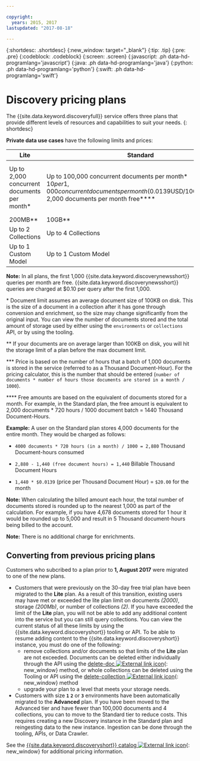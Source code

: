 ```yaml
---

copyright:
  years: 2015, 2017
lastupdated: "2017-08-18"

---
```


{:shortdesc: .shortdesc}
{:new_window: target="_blank"}
{:tip: .tip}
{:pre: .pre}
{:codeblock: .codeblock}
{:screen: .screen}
{:javascript: .ph data-hd-programlang='javascript'}
{:java: .ph data-hd-programlang='java'}
{:python: .ph data-hd-programlang='python'}
{:swift: .ph data-hd-programlang='swift'}

# Discovery pricing plans

The {{site.data.keyword.discoveryfull}} service offers three plans that provide different levels of resources and capabilities to suit your needs.
{: shortdesc}

**Private data use cases** have the following limits and prices:

| Lite                     |  Standard         | Advanced          |
|--------------------------|-------------------|-------------------|
| Up to 2,000 concurrent documents per month\*   |Up to 100,000 concurrent documents per month\*<br/> $10 per 1,000 concurrent documents per month ($0.0139USD/1000Doc/Hr)\*\*\*<br/> 2,000 documents per month free\*\*\*\*  | $1,000/month base rate<br/> Up to 1,000,000 documents per month\*<br/> $5 per 1,000 concurrent documents per month ($0.00694 USD/1000Doc/Hr)\*\*\*<br/> 100,000 documents per month included\*\*\*\*
| 200MB\*\*                  |10GB\*\*  | 80GB\*\*
| Up to 2 Collections      |Up to 4 Collections | Up to 100 Collections|
| Up to 1 Custom Model     |Up to 1 Custom Model | Unlimited Custom Models<br/>1 Custom Model included <br/>Additional $800 per model per month|

**Note:** In all plans, the first 1,000 {{site.data.keyword.discoverynewsshort}} queries per month are free. {{site.data.keyword.discoverynewsshort}} queries are charged at $0.10 per query after the first 1,000.

 \* Document limit assumes an average document size of 100KB on disk. This is the size of a document in a collection after it has gone through conversion and enrichment, so the size may change significantly from the original input. You can view the number of documents stored and the total amount of storage used by either using the `environments` or `collections` API, or by using the tooling.

 \*\* If your documents are on average larger than 100KB on disk, you will hit the storage limit of a plan before the max document limit.

 \*\*\* Price is based on the number of hours that a batch of 1,000 documents is stored in the service (referred to as a Thousand Document-Hour). For the pricing calculator, this is the number that should be entered (`number of documents * number of hours those documents are stored in a month / 1000`).

 \*\*\*\* Free amounts are based on the equivalent of documents stored for a month. For example, in the Standard plan, the free amount is equivalent to 2,000 documents * 720 hours / 1000 document batch  = 1440 Thousand Document-Hours.

**Example:** A user on the Standard plan stores 4,000 documents for the entire month. They would be charged as follows:

- `4000 documents * 720 hours (in a month) / 1000 = 2,880` Thousand Document-hours consumed

- `2,880 - 1,440 (free document hours) = 1,440` Billable Thousand Document Hours

- `1,440 * $0.0139` (price per Thousand Document Hour) = `$20.00` for the month

**Note:** When calculating the billed amount each hour, the total number of documents stored is rounded up to the nearest 1,000 as part of the calculation. For example, if you have 4,678 documents stored for 1 hour it would be rounded up to 5,000 and result in 5 Thousand document-hours being billed to the account.

**Note:** There is no additional charge for enrichments.

## Converting from previous pricing plans

Customers who subcribed to a plan prior to **1, August 2017** were migrated to one of the new plans.

- Customers that were previously on the 30-day free trial plan have been migrated to the **Lite** plan.
  As a result of this transition, existing users may have met or exceeded the lite plan limit on documents _(2000)_, storage _(200Mb)_, or number of collections _(2)_. If you have exceeded the limit of the **Lite** plan, you will not be able to add any additional content into the service but you can still query collections. You can view the current status of all these limits by using the {{site.data.keyword.discoveryshort}} tooling or API. To be able to resume adding content to the {{site.data.keyword.discoveryshort}} instance, you must do one of the following:
  - remove collections and/or documents so that limits of the **Lite** plan are not exceeded.
    Documents can be deleted either individually through the API using the [delete-doc ![External link icon](../../icons/launch-glyph.svg "External link icon")](https://www.ibm.com/watson/developercloud/discovery/api/v1/#delete-doc){: new_window} method, or whole collections can be deleted using the Tooling or API using the [delete-collection ![External link icon](../../icons/launch-glyph.svg "External link icon")](https://www.ibm.com/watson/developercloud/discovery/api/v1/#delete-collection){: new_window} method
  - upgrade your plan to a level that meets your storage needs.
- Customers with size **`1`** **`2`** or **`3`** environments have been automatically migrated to the **Advanced** plan.
  If you have been moved to the Advanced tier and have fewer than 100,000 documents and 4 collections, you can to move to the Standard tier to reduce costs. This requires creating a new Discovery instance in the Standard plan and reingesting data to the new instance. Ingestion can be done through the tooling, APIs, or Data Crawler.

See the [{{site.data.keyword.discoveryshort}} catalog ![External link icon](../../icons/launch-glyph.svg "External link icon")](https://console.ng.bluemix.net/catalog/services/discovery/){: new_window} for additional pricing information.
